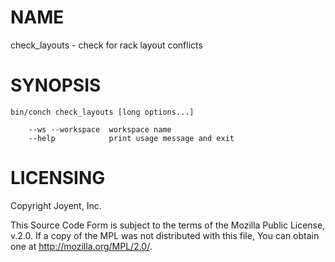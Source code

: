 # NAME

check\_layouts - check for rack layout conflicts

# SYNOPSIS

```
bin/conch check_layouts [long options...]

    --ws --workspace  workspace name
    --help            print usage message and exit
```

# LICENSING

Copyright Joyent, Inc.

This Source Code Form is subject to the terms of the Mozilla Public License,
v.2.0. If a copy of the MPL was not distributed with this file, You can obtain
one at http://mozilla.org/MPL/2.0/.
